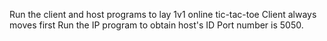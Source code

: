 Run the client and host programs to lay 1v1 online tic-tac-toe
Client always moves first
Run the IP program to obtain host's ID
Port number is 5050.
